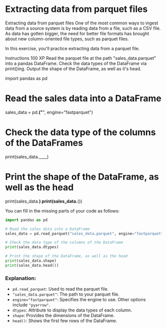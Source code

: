 # Extracting data from parquet files

Extracting data from parquet files
One of the most common ways to ingest data from a source system is by reading data from a file, such as a CSV file. As data has gotten bigger, the need for better file formats has brought about new column-oriented file types, such as parquet files.

In this exercise, you'll practice extracting data from a parquet file.

Instructions
100 XP
Read the parquet file at the path "sales_data.parquet" into a pandas DataFrame.
Check the data types of the DataFrame via print()ing.
Output the shape of the DataFrame, as well as it's head.

import pandas as pd

# Read the sales data into a DataFrame
sales_data = pd.____("____", engine="fastparquet")

# Check the data type of the columns of the DataFrames
print(sales_data.____)

# Print the shape of the DataFrame, as well as the head
print(sales_data.____)
print(sales_data.____())

You can fill in the missing parts of your code as follows:

```python
import pandas as pd

# Read the sales data into a DataFrame
sales_data = pd.read_parquet("sales_data.parquet", engine="fastparquet")

# Check the data type of the columns of the DataFrame
print(sales_data.dtypes)

# Print the shape of the DataFrame, as well as the head
print(sales_data.shape)
print(sales_data.head())
```

### Explanation:
- `pd.read_parquet`: Used to read the parquet file.
- `"sales_data.parquet"`: The path to your parquet file.
- `engine="fastparquet"`: Specifies the engine to use. Other options include `"pyarrow"`.
- `dtypes`: Attribute to display the data types of each column.
- `shape`: Provides the dimensions of the DataFrame.
- `head()`: Shows the first few rows of the DataFrame.
